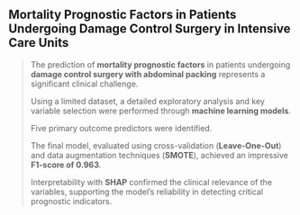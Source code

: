 ## Mortality Prognostic Factors in Patients Undergoing Damage Control Surgery in Intensive Care Units

> The prediction of **mortality prognostic factors** in patients undergoing **damage control surgery with abdominal packing** represents a significant clinical challenge.
>
> Using a limited dataset, a detailed exploratory analysis and key variable selection were performed through **machine learning models**.
>
> Five primary outcome predictors were identified.
>
> The final model, evaluated using cross-validation (**Leave-One-Out**) and data augmentation techniques (**SMOTE**), achieved an impressive **F1-score of 0.963**.
>
> Interpretability with **SHAP** confirmed the clinical relevance of the variables, supporting the model’s reliability in detecting critical prognostic indicators.

